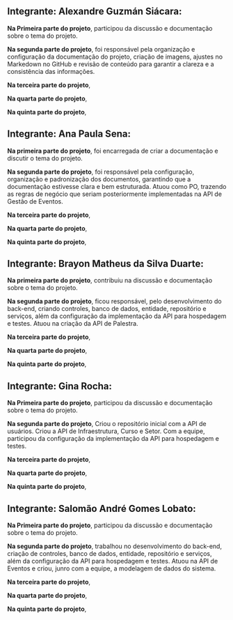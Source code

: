 ## Integrante: Alexandre Guzmán Siácara:

**Na Primeira parte do projeto**, participou da discussão e documentação sobre o tema do projeto.

**Na segunda parte do projeto**, foi responsável pela organização e configuração da documentação do projeto, criação de imagens, ajustes no Markedown no GitHub e revisão de conteúdo para garantir a clareza e a consistência das informações.

**Na terceira parte do projeto**, 

**Na quarta parte do projeto**, 

**Na quinta parte do projeto**,

## Integrante: Ana Paula Sena:

**Na primeira parte do projeto**, foi encarregada de criar a documentação e discutir o tema do projeto.

**Na segunda parte do projeto**,  foi responsável pela configuração, organização e padronização dos documentos, garantindo que a documentação estivesse clara e bem estruturada. Atuou como PO, trazendo as regras de negócio que seriam posteriormente implementadas na API de Gestão de Eventos. 

**Na terceira parte do projeto**, 

**Na quarta parte do projeto**, 

**Na quinta parte do projeto**,

## Integrante: Brayon Matheus da Silva Duarte:

**Na primeira parte do projeto**, contribuiu na discussão e documentação sobre o tema do projeto.

**Na segunda parte do projeto**, ficou responsável, pelo desenvolvimento do back-end, criando controles, banco de dados, entidade, repositório e serviços, além da configuração da implementação da API para hospedagem e testes. Atuou na criação da API de Palestra.

**Na terceira parte do projeto**, 

**Na quarta parte do projeto**, 

**Na quinta parte do projeto**,

## Integrante: Gina Rocha:

**Na Primeira parte do projeto**, participou da discussão e documentação sobre o tema do projeto.

**Na segunda parte do projeto**, Criou o repositório inicial com a API de usuários. Criou a API de Infraestrutura, Curso e Setor. Com a equipe, participou da configuração da implementação da API para hospedagem e testes.

**Na terceira parte do projeto**, 

**Na quarta parte do projeto**, 

**Na quinta parte do projeto**,

## Integrante: Salomão André Gomes Lobato:

**Na Primeira parte do projeto**, participou da discussão e documentação sobre o tema do projeto.

**Na segunda parte do projeto**, trabalhou no desenvolvimento do back-end, criação de controles, banco de dados, entidade, repositório e serviços, além da configuração da API para hospedagem e testes. Atuou na API de Eventos e criou, junro com a equipe, a modelagem de dados do sistema.

**Na terceira parte do projeto**, 

**Na quarta parte do projeto**, 

**Na quinta parte do projeto**,

